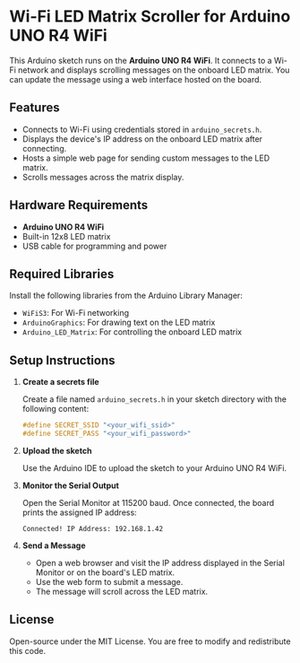 # Wi-Fi LED Matrix Scroller for Arduino UNO R4 WiFi

This Arduino sketch runs on the **Arduino UNO R4 WiFi**. It connects to a Wi-Fi network and displays scrolling messages on the onboard LED matrix. You can update the message using a web interface hosted on the board.

## Features

- Connects to Wi-Fi using credentials stored in `arduino_secrets.h`.
- Displays the device's IP address on the onboard LED matrix after connecting.
- Hosts a simple web page for sending custom messages to the LED matrix.
- Scrolls messages across the matrix display.

## Hardware Requirements

- **Arduino UNO R4 WiFi**
- Built-in 12x8 LED matrix
- USB cable for programming and power

## Required Libraries

Install the following libraries from the Arduino Library Manager:

- `WiFiS3`: For Wi-Fi networking
- `ArduinoGraphics`: For drawing text on the LED matrix
- `Arduino_LED_Matrix`: For controlling the onboard LED matrix

## Setup Instructions

1. **Create a secrets file**

   Create a file named `arduino_secrets.h` in your sketch directory with the following content:

   ```cpp
   #define SECRET_SSID "<your_wifi_ssid>"
   #define SECRET_PASS "<your_wifi_password>"
   ```

2. **Upload the sketch**

   Use the Arduino IDE to upload the sketch to your Arduino UNO R4 WiFi.

3. **Monitor the Serial Output**

   Open the Serial Monitor at 115200 baud. Once connected, the board prints the assigned IP address:

   ```
   Connected! IP Address: 192.168.1.42
   ```

4. **Send a Message**

   - Open a web browser and visit the IP address displayed in the Serial Monitor or on the board's LED matrix.
   - Use the web form to submit a message.
   - The message will scroll across the LED matrix.


## License

Open-source under the MIT License. You are free to modify and redistribute this code.
